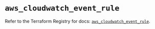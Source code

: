 # `aws_cloudwatch_event_rule`

Refer to the Terraform Registry for docs: [`aws_cloudwatch_event_rule`](https://registry.terraform.io/providers/hashicorp/aws/4.54.0/docs/resources/cloudwatch_event_rule).
